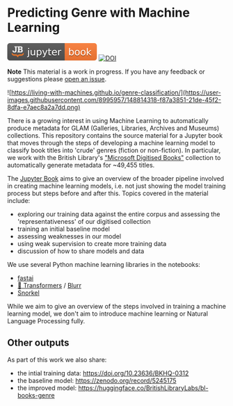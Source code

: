 # Predicting Genre with Machine Learning

[![Jupyter Book Badge](https://raw.githubusercontent.com/executablebooks/jupyter-book/ec23010e233013c3c2e5c35257d044664829a782/docs/images/badge.svg)](https://living-with-machines.github.io/genre-classification/)
[![DOI](https://zenodo.org/badge/436688599.svg)](https://zenodo.org/badge/latestdoi/436688599)


**Note** This material is a work in progress. If you have any feedback or suggestions please [open an issue](https://github.com/Living-with-machines/genre-classification/issues/new).


![https://living-with-machines.github.io/genre-classification/](https://user-images.githubusercontent.com/8995957/148814318-f87a3851-21de-45f2-8dfa-e7aec8a2a7dd.png)


There is a growing interest in using Machine Learning to automatically produce metadata for GLAM (Galleries, Libraries, Archives and Museums) collections. This repository contains the source material for a Jupyter book that moves through the steps of developing a machine learning model to classify book titles into 'crude' genres (fiction or non-fiction). In particular, we work with the British Library's ["Microsoft Digitised Books"](https://www.bl.uk/collection-guides/digitised-printed-books) collection to automatically generate metadata for ~49,455 titles. 

The [Jupyter Book](https://jupyterbook.org/) aims to give an overview of the broader pipeline involved in creating machine learning models, i.e. not just showing the model training process but steps before and after this. Topics covered in the material include: 

- exploring our training data against the entire corpus and assessing the 'representativeness' of our digitised collection
- training an initial baseline model
- assessing weaknesses in our model 
- using weak supervision to create more training data
- discussion of how to share models and data

We use several Python machine learning libraries in the notebooks:

- [fastai](https://docs.fast.ai/)
- [🤗 Transformers](https://huggingface.co/docs/transformers/index) / [Blurr](https://github.com/ohmeow/blurr)
- [Snorkel](https://www.snorkel.org/)

While we aim to give an overview of the steps involved in training a machine learning model, we don't aim to introduce machine learning or Natural Language Processing fully.

## Other outputs

As part of this work we also share:

- the intial training data: https://doi.org/10.23636/BKHQ-0312 
- the baseline model: https://zenodo.org/record/5245175 
- the improved model: https://huggingface.co/BritishLibraryLabs/bl-books-genre 
